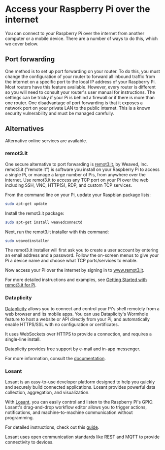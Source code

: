 # Access your Raspberry Pi over the internet

You can connect to your Raspberry Pi over the internet from another computer or a mobile device. There are a number of ways to do this, which we cover below.

## Port forwarding

One method is to set up port forwarding on your router. To do this, you must change the configuration of your router to forward all inbound traffic from the internet on a specific port to the local IP address of your Raspberry Pi. Most routers have this feature available. However, every router is different so you will need to consult your router's user manual for instructions. The settings can be tricky if your Pi is behind a firewall or if there is more than one router. One disadvantage of port forwarding is that it exposes a network port on your private LAN to the public internet. This is a known security vulnerability and must be managed carefully.

## Alternatives

Alternative online services are available.

### remot3.it

One secure alternative to port forwarding is [remot3.it](https://www.remot3.it), by Weaved, Inc. remot3.it ("remote it") is software you install on your Raspberry Pi to access a single Pi, or manage a large number of Pis, from anywhere over the internet. Use remot3.it to access any TCP port on your Pi over the web including SSH, VNC, HTTP(S), RDP, and custom TCP services.

From the command line on your Pi, update your Raspbian package lists:

```bash
sudo apt-get update
```

Install the remot3.it package:

```bash
sudo apt-get install weavedconnectd
```

Next, run the remot3.it installer with this command:

```bash
sudo weavedinstaller
```

The remot3.it installer will first ask you to create a user account by entering an email address and a password. Follow the on-screen menus to give your Pi a device name and choose what TCP ports/services to enable.

Now access your Pi over the internet by signing in to www.remot3.it.

For more detailed instructions and examples, see [Getting Started with remot3.it for Pi](http://forum.weaved.com/t/how-to-get-started-with-remot3-it-for-pi/1029).

### Dataplicity

[Dataplicity](https://dataplicity.com) allows you to connect and control your Pi's shell remotely from a web browser and its mobile apps. You can use Dataplicity's Wormhole feature to host a website or API directly from your Pi, and automatically enable HTTPS/SSL with no configuration or certificates.

It uses WebSockets over HTTPS to provide a connection, and requires a single-line install.

Dataplicity provides free support by e-mail and in-app messenger.

For more information, consult the [documentation](https://docs.dataplicity.com/).

### Losant

Losant is an easy-to-use developer platform designed to help you quickly and securely build connected applications. Losant provides powerful data collection, aggregation, and visualization.

With [Losant](https://losant.com), you can easily control and listen to the Raspberry Pi's GPIO. Losant's drag-and-drop workflow editor allows you to trigger actions, notifications, and machine-to-machine communication without programming.

For detailed instructions, check out this [guide](https://www.losant.com/blog/how-to-access-your-raspberry-pis-gpio-over-the-internet).

Losant uses open communication standards like REST and MQTT to provide connectivity to devices.
